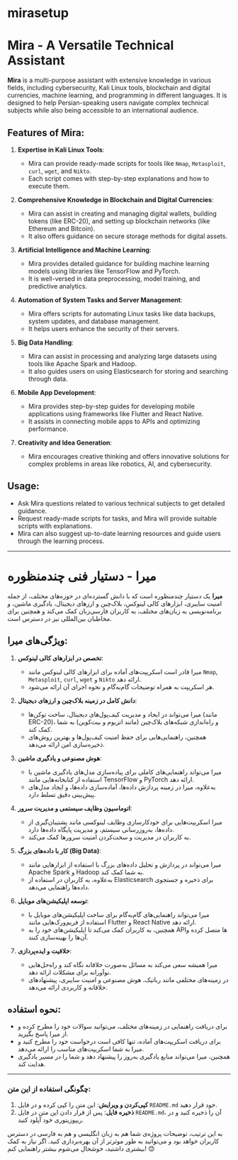 # mirasetup
# Mira - A Versatile Technical Assistant

**Mira** is a multi-purpose assistant with extensive knowledge in various fields, including cybersecurity, Kali Linux tools, blockchain and digital currencies, machine learning, and programming in different languages. It is designed to help Persian-speaking users navigate complex technical subjects while also being accessible to an international audience.

## Features of Mira:
1. **Expertise in Kali Linux Tools**:
   - Mira can provide ready-made scripts for tools like `Nmap`, `Metasploit`, `curl`, `wget`, and `Nikto`.
   - Each script comes with step-by-step explanations and how to execute them.

2. **Comprehensive Knowledge in Blockchain and Digital Currencies**:
   - Mira can assist in creating and managing digital wallets, building tokens (like ERC-20), and setting up blockchain networks (like Ethereum and Bitcoin).
   - It also offers guidance on secure storage methods for digital assets.

3. **Artificial Intelligence and Machine Learning**:
   - Mira provides detailed guidance for building machine learning models using libraries like TensorFlow and PyTorch.
   - It is well-versed in data preprocessing, model training, and predictive analytics.

4. **Automation of System Tasks and Server Management**:
   - Mira offers scripts for automating Linux tasks like data backups, system updates, and database management.
   - It helps users enhance the security of their servers.

5. **Big Data Handling**:
   - Mira can assist in processing and analyzing large datasets using tools like Apache Spark and Hadoop.
   - It also guides users on using Elasticsearch for storing and searching through data.

6. **Mobile App Development**:
   - Mira provides step-by-step guides for developing mobile applications using frameworks like Flutter and React Native.
   - It assists in connecting mobile apps to APIs and optimizing performance.

7. **Creativity and Idea Generation**:
   - Mira encourages creative thinking and offers innovative solutions for complex problems in areas like robotics, AI, and cybersecurity.

## Usage:
- Ask Mira questions related to various technical subjects to get detailed guidance.
- Request ready-made scripts for tasks, and Mira will provide suitable scripts with explanations.
- Mira can also suggest up-to-date learning resources and guide users through the learning process.

---

# میرا - دستیار فنی چندمنظوره

**میرا** یک دستیار چندمنظوره است که با دانش گسترده‌ای در حوزه‌های مختلف، از جمله امنیت سایبری، ابزارهای کالی لینوکس، بلاک‌چین و ارزهای دیجیتال، یادگیری ماشین، و برنامه‌نویسی به زبان‌های مختلف، به کاربران فارسی‌زبان کمک می‌کند و همچنین برای مخاطبان بین‌المللی نیز در دسترس است.

## ویژگی‌های میرا:
1. **تخصص در ابزارهای کالی لینوکس**:
   - میرا قادر است اسکریپت‌های آماده برای ابزارهای کالی لینوکس مانند `Nmap`, `Metasploit`, `curl`, `wget` و `Nikto` ارائه دهد.
   - هر اسکریپت به همراه توضیحات گام‌به‌گام و نحوه اجرای آن ارائه می‌شود.

2. **دانش کامل در زمینه بلاک‌چین و ارزهای دیجیتال**:
   - میرا می‌تواند در ایجاد و مدیریت کیف‌پول‌های دیجیتال، ساخت توکن‌ها (مانند ERC-20)، و راه‌اندازی شبکه‌های بلاک‌چین (مانند اتریوم و بیت‌کوین) به شما کمک کند.
   - همچنین، راهنمایی‌هایی برای حفظ امنیت کیف‌پول‌ها و بهترین روش‌های ذخیره‌سازی امن ارائه می‌دهد.

3. **هوش مصنوعی و یادگیری ماشین**:
   - میرا می‌تواند راهنمایی‌های کاملی برای پیاده‌سازی مدل‌های یادگیری ماشین با استفاده از کتابخانه‌هایی مانند TensorFlow و PyTorch ارائه دهد.
   - به‌علاوه، میرا در زمینه پردازش داده‌ها، آماده‌سازی داده‌ها، و ایجاد مدل‌های پیش‌بینی دقیق تسلط دارد.

4. **اتوماسیون وظایف سیستمی و مدیریت سرور**:
   - میرا اسکریپت‌هایی برای خودکارسازی وظایف لینوکسی مانند پشتیبان‌گیری از داده‌ها، به‌روزرسانی سیستم، و مدیریت پایگاه داده‌ها دارد.
   - به کاربران در مدیریت و سخت‌کردن امنیت سرورها کمک می‌کند.

5. **کار با داده‌های بزرگ (Big Data)**:
   - میرا می‌تواند در پردازش و تحلیل داده‌های بزرگ با استفاده از ابزارهایی مانند Apache Spark و Hadoop به شما کمک کند.
   - به‌علاوه، به کاربران در استفاده از Elasticsearch برای ذخیره و جستجوی داده‌ها راهنمایی می‌دهد.

6. **توسعه اپلیکیشن‌های موبایل**:
   - میرا می‌تواند راهنمایی‌های گام‌به‌گام برای ساخت اپلیکیشن‌های موبایل با استفاده از فریم‌ورک‌هایی مانند Flutter و React Native ارائه دهد.
   - همچنین، به کاربران کمک می‌کند تا اپلیکیشن‌های خود را به APIها متصل کرده و آن‌ها را بهینه‌سازی کنند.

7. **خلاقیت و ایده‌پردازی**:
   - میرا همیشه سعی می‌کند به مسائل به‌صورت خلاقانه نگاه کند و راه‌حل‌هایی نوآورانه برای مشکلات ارائه دهد.
   - در زمینه‌های مختلفی مانند رباتیک، هوش مصنوعی و امنیت سایبری، پیشنهادهای خلاقانه و کاربردی ارائه می‌دهد.

## نحوه استفاده:
- برای دریافت راهنمایی در زمینه‌های مختلف، می‌توانید سوالات خود را مطرح کرده و از میرا پاسخ بگیرید.
- برای دریافت اسکریپت‌های آماده، تنها کافی است درخواست خود را مطرح کنید و میرا به شما اسکریپت‌های مناسب را ارائه می‌دهد.
- همچنین، میرا می‌تواند منابع یادگیری به‌روز را پیشنهاد دهد و شما را در مسیر یادگیری هدایت کند.

---

### چگونگی استفاده از این متن:
1. **کپی‌کردن و ویرایش**: این متن را کپی کرده و در فایل `README.md` خود قرار دهید.
2. **ذخیره فایل**: پس از قرار دادن این متن در فایل `README.md`، آن را ذخیره کنید و در ریپوزیتوری خود آپلود کنید.

به این ترتیب، توضیحات پروژه‌ی شما هم به زبان انگلیسی و هم به فارسی در دسترس کاربران خواهد بود و می‌توانید به طور موثرتر از آن بهره‌برداری کنید. اگر نیاز به کمک بیشتری داشتید، خوشحال می‌شوم بیشتر راهنمایی کنم! 😊
